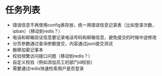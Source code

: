 # 任务列表

- 错误信息不再使用config表存放，统一用错误信息记录表（比如登录次数，ipban）（移动到redis？）
- 电话和邮箱验证信息要记录电话号码和邮箱信息，避免提交的时候中途修改
- 分页参数通过查询参数提交，内容通过json提交测试
- 搬移加密记事本
- 校验频繁访问接口问题（移动到redis？）
- 自定义校验（例如添加员工的部门id校验）
- 需要通过redis快速检索用户是否登录
